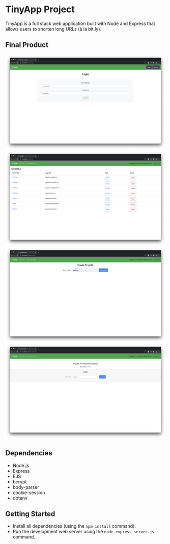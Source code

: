 # TinyApp Project

TinyApp is a full stack web application built with Node and Express that allows users to shorten long URLs (à la bit.ly).

## Final Product


!["Login Page"](https://github.com/shadeemerhi/tinyapp/blob/master/docs/login_page.png)
!["Short URL's Page"](https://github.com/shadeemerhi/tinyapp/blob/master/docs/urls_page.png)
!["Create New URL Page"](https://github.com/shadeemerhi/tinyapp/blob/master/docs/new_page.png)
!["View and Edit URL Page"](https://github.com/shadeemerhi/tinyapp/blob/master/docs/view_edit_page.png)

## Dependencies

- Node.js
- Express
- EJS
- bcrypt
- body-parser
- cookie-session
- dotenv

## Getting Started

- Install all dependencies (using the `npm install` command).
- Run the development web server using the `node express_server.js` command.